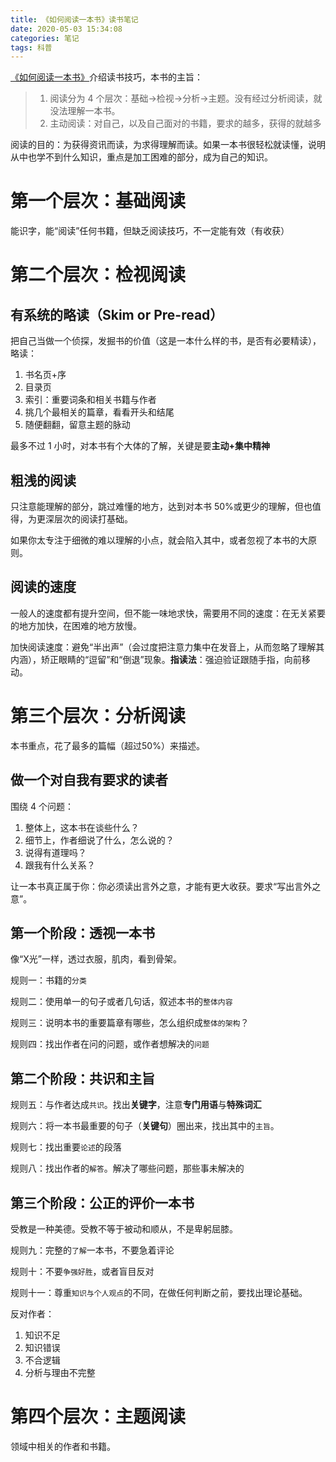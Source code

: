 ```yaml
---
title: 《如何阅读一本书》读书笔记
date: 2020-05-03 15:34:08
categories: 笔记
tags: 科普
---
```


[《如何阅读一本书》](https://book.douban.com/subject/1013208/)介绍读书技巧，本书的主旨：

> 1. 阅读分为 4 个层次：基础->检视->分析->主题。没有经过分析阅读，就没法理解一本书。
> 2. 主动阅读：对自己，以及自己面对的书籍，要求的越多，获得的就越多

阅读的目的：为获得资讯而读，为求得理解而读。如果一本书很轻松就读懂，说明从中也学不到什么知识，重点是加工困难的部分，成为自己的知识。

<!--more-->

# 第一个层次：基础阅读

能识字，能“阅读”任何书籍，但缺乏阅读技巧，不一定能有效（有收获）

# 第二个层次：检视阅读

## 有系统的略读（Skim or Pre-read）

把自己当做一个侦探，发掘书的价值（这是一本什么样的书，是否有必要精读），略读：

1. 书名页+序
2. 目录页
3. 索引：重要词条和相关书籍与作者
4. 挑几个最相关的篇章，看看开头和结尾
5. 随便翻翻，留意主题的脉动

最多不过 1 小时，对本书有个大体的了解，关键是要**主动+集中精神**

## 粗浅的阅读

只注意能理解的部分，跳过难懂的地方，达到对本书 50%或更少的理解，但也值得，为更深层次的阅读打基础。

如果你太专注于细微的难以理解的小点，就会陷入其中，或者忽视了本书的大原则。

## 阅读的速度

一般人的速度都有提升空间，但不能一味地求快，需要用不同的速度：在无关紧要的地方加快，在困难的地方放慢。

加快阅读速度：避免“半出声”（会过度把注意力集中在发音上，从而忽略了理解其内涵），矫正眼睛的“逗留”和“倒退”现象。**指读法**：强迫验证跟随手指，向前移动。

# 第三个层次：分析阅读

本书重点，花了最多的篇幅（超过50%）来描述。

## 做一个对自我有要求的读者

围绕 4 个问题：

1. 整体上，这本书在谈些什么？
2. 细节上，作者细说了什么，怎么说的？
3. 说得有道理吗？
4. 跟我有什么关系？

让一本书真正属于你：你必须读出言外之意，才能有更大收获。要求“写出言外之意”。

## 第一个阶段：透视一本书

像“X光”一样，透过衣服，肌肉，看到骨架。

规则一：书籍的`分类`

规则二：使用单一的句子或者几句话，叙述本书的`整体内容`

规则三：说明本书的重要篇章有哪些，怎么组织成`整体的架构`？

规则四：找出作者在问的问题，或作者想解决的`问题`

## 第二个阶段：共识和主旨

规则五：与作者达成`共识`。找出**关键字**，注意**专门用语**与**特殊词汇**

规则六：将一本书最重要的句子（**关键句**）圈出来，找出其中的`主旨`。

规则七：找出重要`论述`的段落

规则八：找出作者的`解答`。解决了哪些问题，那些事未解决的

## 第三个阶段：公正的评价一本书

受教是一种美德。受教不等于被动和顺从，不是卑躬屈膝。

规则九：完整的`了解`一本书，不要急着评论

规则十：不要`争强好胜`，或者盲目反对

规则十一：尊重`知识与个人观点`的不同，在做任何判断之前，要找出理论基础。

反对作者：

1. 知识不足
2. 知识错误
3. 不合逻辑
4. 分析与理由不完整

# 第四个层次：主题阅读

领域中相关的作者和书籍。

